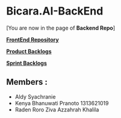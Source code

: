 # Bicara.AI-BackEnd

[You are now in the page of **Backend Repo**]

[**FrontEnd Repository**](https://github.com/b0ft/Bicara.AI-FrontEnd)

[**Product Backlogs**](https://b0ft.notion.site/b0ft/e39a399da64d4735b4841c51a492407a?v=50a7a88d966f40bbb90b0934a7503e08)

[**Sprint Backlogs**](https://b0ft.notion.site/b0ft/c389b2a9568c4419b87fca046d5e9ff3?v=3dc2e43a251145fbbe7866e6d9a54e72)

## Members :
- Aldy Syachranie
- Kenya Bhanuwati Pranoto 1313621019
- Raden Roro Ziva Azzahrah Khalila

